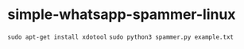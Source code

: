 # simple-whatsapp-spammer-linux

`sudo apt-get install xdotool`
`sudo python3 spammer.py example.txt`

